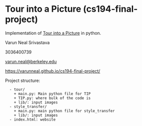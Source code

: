 # Tour into a Picture (cs194-final-project)
Implementation of [Tour into a Picture](http://graphics.cs.cmu.edu/courses/15-463/2011_fall/Papers/TIP.pdf) in python.

Varun Neal Srivastava

3036400739

varun.neal@berkeley.edu

https://varunneal.github.io/cs194-final-project/

Project structure:
```
  - tour/
    + main.py: Main python file for TIP
    + TIP.py: where bulk of the code is
    + lib/: input images
  - style_transfer/
    + main.py: main python file for style_transfer
    + lib/: input images
  - index.html: website
```
